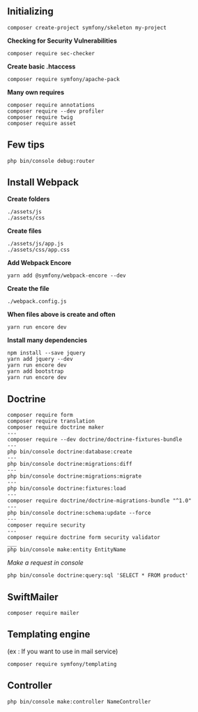 ## Initializing
~~~
composer create-project symfony/skeleton my-project
~~~
**Checking for Security Vulnerabilities**
~~~
composer require sec-checker
~~~
**Create basic .htaccess**
~~~
composer require symfony/apache-pack
~~~
**Many own requires**
~~~
composer require annotations
composer require --dev profiler
composer require twig
composer require asset
~~~

## Few tips
~~~
php bin/console debug:router
~~~

## Install Webpack

**Create folders**

~~~
./assets/js
./assets/css
~~~

**Create files**

~~~
./assets/js/app.js
./assets/css/app.css
~~~

**Add Webpack Encore**

~~~
yarn add @symfony/webpack-encore --dev
~~~

**Create the file**

~~~
./webpack.config.js
~~~

**When files above is create and often**
~~~
yarn run encore dev
~~~

**Install many dependencies**

~~~
npm install --save jquery
yarn add jquery --dev
yarn run encore dev
yarn add bootstrap
yarn run encore dev
~~~

## Doctrine
~~~
composer require form
composer require translation
composer require doctrine maker
---
composer require --dev doctrine/doctrine-fixtures-bundle
---
php bin/console doctrine:database:create
---
php bin/console doctrine:migrations:diff
---
php bin/console doctrine:migrations:migrate
---
php bin/console doctrine:fixtures:load
---
composer require doctrine/doctrine-migrations-bundle "^1.0"
---
php bin/console doctrine:schema:update --force
---
composer require security
---
composer require doctrine form security validator
___
php bin/console make:entity EntityName
~~~
_Make a request in console_
~~~
php bin/console doctrine:query:sql 'SELECT * FROM product'
~~~

## SwiftMailer
~~~
composer require mailer
~~~
## Templating engine
(ex : If you want to use in mail service)
~~~
composer require symfony/templating
~~~
## Controller
~~~
php bin/console make:controller NameController
~~~
